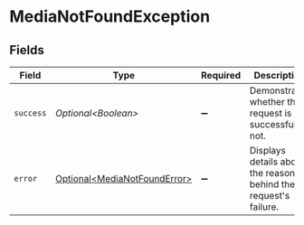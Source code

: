 # MediaNotFoundException


## Fields

| Field                                                                      | Type                                                                       | Required                                                                   | Description                                                                |
| -------------------------------------------------------------------------- | -------------------------------------------------------------------------- | -------------------------------------------------------------------------- | -------------------------------------------------------------------------- |
| `success`                                                                  | *Optional\<Boolean>*                                                       | :heavy_minus_sign:                                                         | Demonstrates whether the request is successful or not.                     |
| `error`                                                                    | [Optional\<MediaNotFoundError>](../../models/errors/MediaNotFoundError.md) | :heavy_minus_sign:                                                         | Displays details about the reasons behind the request's failure.           |